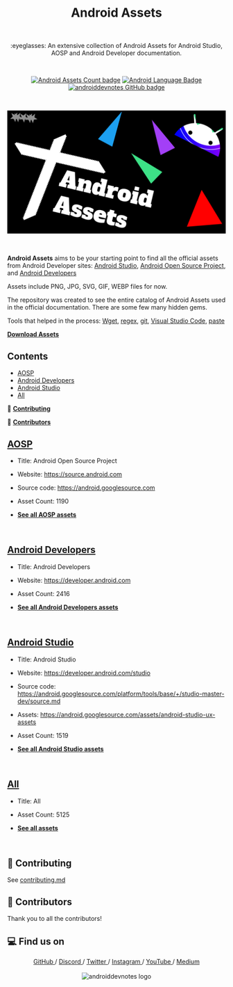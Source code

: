 <h1 align="center">Android Assets</h1></br>

<p align="center">
:eyeglasses: An extensive collection of Android Assets for Android Studio, AOSP and Android Developer documentation.
</p>
<br>

<p align="center">
  <a href="#"><img alt="Android Assets Count badge" src="https://badgen.net/badge/Assets/5125?color=0984e3"/></a>
  <a href="#"><img alt="Android Language Badge" src="https://badgen.net/badge/OS/Android?icon=https://raw.githubusercontent.com/androiddevnotes/learn-jetpack-compose-android/master/assets/android.svg&color=3ddc84"/></a>
  <a href="https://github.com/androiddevnotes"><img alt="androiddevnotes GitHub badge" src="https://badgen.net/badge/GitHub/androiddevnotes?icon=github&color=24292e"/></a>
</p>

<br>

<p align="center">
<img src="assets/android-assets.png" alt="android assets banner"></img>
</p>

<br>

**Android Assets** aims to be your starting point to find all the official assets from Android Developer sites: [Android Studio](https://developer.android.com/studio), [Android Open Source Project](https://source.android.com/), and [Android Developers](https://developer.android.com/)

Assets include PNG, JPG, SVG, GIF, WEBP files for now.

The repository was created to see the entire catalog of Android Assets used in the official documentation. There are some few many hidden gems.

Tools that helped in the process: [Wget](https://www.gnu.org/software/wget/), [regex](https://en.wikipedia.org/wiki/Regular_expression), [git](https://git-scm.com/), [Visual Studio Code](https://code.visualstudio.com/), [paste](https://www.gnu.org/software/coreutils/manual/html_node/paste-invocation.html#:~:text=paste%20writes%20to%20standard%20output,no%20input%20files%20are%20given.&text=The%20program%20accepts%20the%20following,Also%20see%20Common%20options.)

[**Download Assets**](https://drive.google.com/drive/folders/1X6AAoaiI9jqDXz7E3UDr_cHB76XzIivE?usp=sharing) 

## Contents

- [AOSP](#aosp)
- [Android Developers](#android-developers)
- [Android Studio](#android-studio)
- [All](#all)

:memo: [**Contributing**](#memo-contributing)

:seedling: [**Contributors**](#seedling-contributors)


## [AOSP](aosp/README.md)

- Title: Android Open Source Project

- Website: https://source.android.com

- Source code: https://android.googlesource.com

- Asset Count: 1190

- [**See all AOSP assets**](aosp/README.md)

<br>

## [Android Developers](android-developer/README.md)

- Title: Android Developers

- Website: https://developer.android.com

- Asset Count: 2416

- [**See all Android Developers assets**](android-developer/README.md)

<br>

## [Android Studio](android-studio-ux-assets/README.md)

- Title: Android Studio

- Website: https://developer.android.com/studio

- Source code: https://android.googlesource.com/platform/tools/base/+/studio-master-dev/source.md

- Assets: https://android.googlesource.com/assets/android-studio-ux-assets

- Asset Count: 1519

- [**See all Android Studio assets**](android-studio-ux-assets/README.md)

<br>

## [All](android-studio-ux-assets/README.md)

- Title: All

- Asset Count: 5125

- [**See all assets**](all/README.md)

<br>

## :memo: Contributing

See [contributing.md](contributing.md)

## :seedling: Contributors

Thank you to all the contributors!

## :computer: Find us on

<div align="center">
	<a href="https://github.com/androiddevnotes"> GitHub </a> / <a href="https://discord.gg/vBnEhuC"> Discord </a> / <a href="https://twitter.com/androiddevnotes"> Twitter </a> / <a href="https://www.instagram.com/androiddevnotes"> Instagram </a> / <a href="https://www.youtube.com/channel/UCQATLaT0xKkSm-KKVQzpu0Q"> YouTube </a> / <a href="https://medium.com/@androiddevnotes"> Medium </a>
	<br><br>
    <img width="320px" src="https://raw.githubusercontent.com/androiddevnotes/androiddevnotes/master/assets/androiddevnotes.png" alt="androiddevnotes logo"></img>
</div>